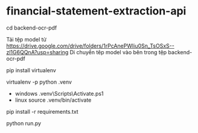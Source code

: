 # financial-statement-extraction-api
cd backend-ocr-pdf

Tải tệp model từ https://drive.google.com/drive/folders/1rPcAnePWIiu0Sn_TsOSxS--zl1G6QQnA?usp=sharing
Di chuyển têp model vào bên trong tệp backend-ocr-pdf

pip install virtualenv

virtualenv -p python .venv 

* windows
.venv\Scripts\Activate.ps1    
* linux
source .venv/bin/activate

pip install -r requirements.txt

python run.py

 

